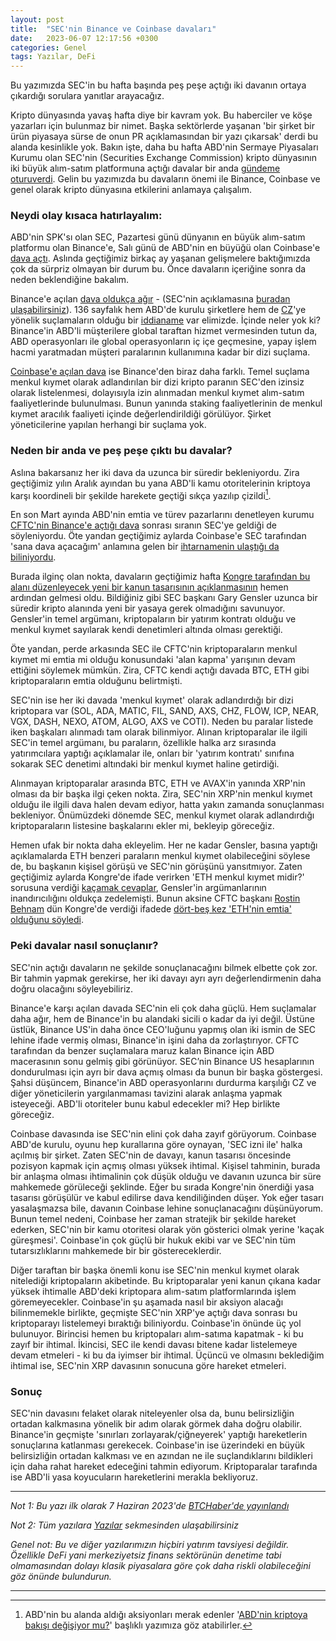 ```yaml
---
layout: post
title:  "SEC'nin Binance ve Coinbase davaları"
date:   2023-06-07 12:17:56 +0300
categories: Genel
tags: Yazılar, DeFi
---
```


Bu yazımızda SEC'in bu hafta başında peş peşe açtığı iki davanın ortaya çıkardığı sorulara yanıtlar arayacağız. 

Kripto dünyasında yavaş hafta diye bir kavram yok. Bu haberciler ve köşe yazarları için bulunmaz bir nimet. Başka sektörlerde yaşanan 'bir şirket bir ürün piyasaya sürse de onun PR açıklamasından bir yazı çıkarsak' derdi bu alanda kesinlikle yok. Bakın işte, daha bu hafta ABD'nin Sermaye Piyasaları Kurumu olan SEC'nin (Securities Exchange Commission) kripto dünyasının iki büyük alım-satım platformuna açtığı davalar bir anda [gündeme oturuverdi](https://www.btchaber.com/sec-coinbasee-dava-acti/). Gelin bu yazımızda bu davaların önemi ile Binance, Coinbase ve genel olarak kripto dünyasına etkilerini anlamaya çalışalım. 

### Neydi olay kısaca hatırlayalım:
ABD'nin SPK'sı olan SEC, Pazartesi günü dünyanın en büyük alım-satım platformu olan Binance'e, Salı günü de ABD'nin en büyüğü olan Coinbase'e [dava açtı](https://www.btchaber.com/sec-coinbasee-dava-acti/). Aslında geçtiğimiz birkaç ay yaşanan gelişmelere baktığımızda çok da sürpriz olmayan bir durum bu. Önce davaların içeriğine sonra da neden beklendiğine bakalım.  

Binance'e açılan [dava oldukça ağır](https://www.btchaber.com/sec-binance-ve-changpeng-zhaoya-dava-acti/) - (SEC'nin açıklamasına [buradan ulaşabilirsiniz](https://www.sec.gov/news/press-release/2023-101)). 136 sayfalık hem ABD'de kurulu şirketlere hem de [CZ](https://twitter.com/cz_binance)'ye yönelik suçlamaların olduğu bir [iddianame](https://www.sec.gov/files/litigation/complaints/2023/comp-pr2023-101.pdf) var elimizde. İçinde neler yok ki? Binance'in ABD'li müşterilere global taraftan hizmet vermesinden tutun da, ABD operasyonları ile global operasyonların iç içe geçmesine, yapay işlem hacmi yaratmadan müşteri paralarının kullanımına kadar bir dizi suçlama. 

[Coinbase'e açılan dava](https://www.sec.gov/litigation/complaints/2023/comp-pr2023-102.pdf) ise Binance'den biraz daha farklı. Temel suçlama menkul kıymet olarak adlandırılan bir dizi kripto paranın SEC'den izinsiz olarak listelenmesi, dolayısıyla izin alınmadan menkul kıymet alım-satım faaliyetlerinde bulunulması. Bunun yanında staking faaliyetlerinin de menkul kıymet aracılık faaliyeti içinde değerlendirildiği görülüyor. Şirket yöneticilerine yapılan herhangi bir suçlama yok. 

### Neden bir anda ve peş peşe çıktı bu davalar? 
Aslına bakarsanız her iki dava da uzunca bir süredir bekleniyordu. Zira geçtiğimiz yılın Aralık ayından bu yana ABD'li kamu otoritelerinin kriptoya karşı koordineli bir şekilde harekete geçtiği sıkça yazılıp çizildi[^1]. 

En son Mart ayında ABD'nin emtia ve türev pazarlarını denetleyen kurumu [CFTC'nin Binance'e açtığı dava](https://www.btchaber.com/cftc-davasi-binancein-sirketlerle-carpik-iliskisi/) sonrası sıranın SEC'ye geldiği de söyleniyordu. Öte yandan geçtiğimiz aylarda Coinbase'e SEC tarafından 'sana dava açacağım' anlamına gelen bir [ihtarnamenin ulaştığı da biliniyordu](https://www.btchaber.com/coinbaseden-abdli-duzenleyicilere-sert-elestiri/). 

Burada ilginç olan nokta, davaların geçtiğimiz hafta [Kongre tarafından bu alanı düzenleyecek yeni bir kanun tasarısının açıklanmasının](https://tr.cointelegraph.com/news/us-lawmakers-aim-for-crypto-regulatory-clarity-with-proposed-bill-putting-the-screws-to-sec) hemen ardından gelmesi oldu.  Bildiğiniz gibi SEC başkanı Gary Gensler uzunca bir süredir kripto alanında yeni bir yasaya gerek olmadığını savunuyor. Gensler'in temel argümanı, kriptopaların bir yatırım kontratı olduğu ve menkul kıymet sayılarak kendi denetimleri altında olması gerektiği. 

Öte yandan, perde arkasında SEC ile CFTC'nin kriptoparaların menkul kıymet mi emtia mi olduğu konusundaki 'alan kapma' yarışının devam ettiğini söylemek mümkün. Zira, CFTC kendi açtığı davada BTC, ETH gibi kriptoparaların emtia olduğunu belirtmişti. 

SEC'nin ise her iki davada 'menkul kıymet' olarak adlandırdığı bir dizi kriptopara var (SOL, ADA, MATIC, FIL, SAND, AXS, CHZ, FLOW, ICP, NEAR, VGX, DASH, NEXO, ATOM, ALGO, AXS ve COTI). Neden bu paralar listede iken başkaları alınmadı tam olarak bilinmiyor. Alınan kriptoparalar ile ilgili SEC'in temel argümanı, bu paraların, özellikle halka arz sırasında yatırımcılara yaptığı açıklamalar ile, onları bir 'yatırım kontratı' sınıfına sokarak SEC denetimi altındaki bir menkul kıymet haline getirdiği.

Alınmayan kriptoparalar arasında BTC, ETH ve AVAX'in yanında XRP'nin olması da bir başka ilgi çeken nokta. Zira, SEC'nin XRP'nin menkul kıymet olduğu ile ilgili dava halen devam ediyor, hatta yakın zamanda sonuçlanması bekleniyor. Önümüzdeki dönemde SEC, menkul kıymet olarak adlandırdığı kriptoparaların listesine başkalarını ekler mi, bekleyip göreceğiz. 

Hemen ufak bir nokta daha ekleyelim. Her ne kadar Gensler, basına yaptığı açıklamalarda ETH benzeri paraların menkul kıymet olabileceğini söylese de, bu başkanın kişisel görüşü ve SEC'nin görüşünü yansıtmıyor. Zaten geçtiğimiz aylarda Kongre'de ifade verirken 'ETH menkul kıymet midir?' sorusuna verdiği [kaçamak cevaplar](https://twitter.com/sassal0x/status/1648338351832064003), Gensler'in argümanlarının inandırıcılığını oldukça zedelemişti. Bunun aksine CFTC başkanı [Rostin Behnam](https://www.cftc.gov/About/Commissioners/RostinBehnam.htm) dün Kongre'de verdiği ifadede [dört-beş kez 'ETH'nin emtia' olduğunu söyledi](https://twitter.com/subjectiveviews/status/1666128812982038528). 

### Peki davalar nasıl sonuçlanır?
SEC'nin açtığı davaların ne şekilde sonuçlanacağını bilmek elbette çok zor. Bir tahmin yapmak gerekirse, her iki davayı ayrı ayrı değerlendirmenin  daha doğru olacağını söyleyebiliriz. 

Binance'e karşı açılan davada SEC'nin eli çok daha güçlü. Hem suçlamalar daha ağır, hem de Binance'in bu alandaki sicili o kadar da iyi değil. Üstüne üstlük, Binance US'in daha önce CEO'luğunu yapmış olan iki ismin de SEC lehine ifade vermiş olması, Binance'in işini daha da zorlaştırıyor. CFTC tarafından da benzer suçlamalara maruz kalan Binance için ABD macerasının sonu gelmiş gibi görünüyor. SEC’nin Binance US hesaplarının dondurulması için ayrı bir dava açmış olması da bunun bir başka göstergesi. Şahsi düşüncem, Binance'in ABD operasyonlarını durdurma karşılığı CZ ve diğer yöneticilerin yargılanmaması tavizini alarak anlaşma yapmak isteyeceği. ABD'li otoriteler bunu kabul edecekler mi? Hep birlikte göreceğiz. 

Coinbase davasında ise SEC'nin elini çok daha zayıf görüyorum. Coinbase ABD'de kurulu, oyunu hep kurallarına göre oynayan, 'SEC izni ile' halka açılmış bir şirket. Zaten SEC'nin de davayı, kanun tasarısı öncesinde pozisyon kapmak için açmış olması yüksek ihtimal. Kişisel tahminin, burada bir anlaşma olması ihtimalinin çok düşük olduğu ve davanın uzunca bir süre mahkemede görüleceği şeklinde. Eğer bu sırada Kongre'nin önerdiği yasa tasarısı görüşülür ve kabul edilirse dava kendiliğinden düşer. Yok eğer tasarı yasalaşmazsa bile, davanın Coinbase lehine sonuçlanacağını düşünüyorum. Bunun temel nedeni, Coinbase her zaman stratejik bir şekilde hareket ederken, SEC'nin bir kamu otoritesi olarak yön gösterici olmak yerine 'kaçak güreşmesi'. Coinbase'in çok güçlü bir hukuk ekibi var ve SEC'nin tüm tutarsızlıklarını mahkemede bir bir göstereceklerdir. 

Diğer taraftan bir başka önemli konu ise SEC'nin menkul kıymet olarak nitelediği kriptopaların akibetinde. Bu kriptoparalar yeni kanun çıkana kadar yüksek ihtimalle ABD'deki kriptopara alım-satım platformlarında işlem göremeyecekler. Coinbase'in şu aşamada nasıl bir aksiyon alacağı bilinmemekle birlikte, geçmişte SEC'nin XRP'ye açtığı dava sonrası bu kriptoparayı listelemeyi bıraktığı biliniyordu. Coinbase'in önünde üç yol bulunuyor. Birincisi hemen bu kriptopaları alım-satıma kapatmak - ki bu zayıf bir ihtimal. İkincisi, SEC ile kendi davası bitene kadar listelemeye devam etmeleri - ki bu da iyimser bir ihtimal.  Üçüncü ve olmasını beklediğim ihtimal ise, SEC'nin XRP davasının sonucuna göre hareket etmeleri.

### Sonuç
SEC'nin davasını felaket olarak niteleyenler olsa da, bunu belirsizliğin ortadan kalkmasına yönelik bir adım olarak görmek daha doğru olabilir. Binance'in geçmişte 'sınırları zorlayarak/çiğneyerek' yaptığı hareketlerin sonuçlarına katlanması gerekecek. Coinbase'in ise üzerindeki en büyük belirsizliğin ortadan kalkması ve en azından ne ile suçlandıklarını bildikleri için daha rahat hareket edeceğini tahmin ediyorum. Kriptoparalar tarafında ise ABD'li yasa koyucuların hareketlerini merakla bekliyoruz.

---

*Not 1: Bu yazı ilk olarak 7 Haziran 2023'de [BTCHaber'de yayınlandı](https://www.btchaber.com/secnin-binance-ve-coinbase-davalari/)*

*Not 2: Tüm yazılara [Yazılar](/articles/) sekmesinden ulaşabilirsiniz*

*Genel not: Bu ve diğer yazılarımızın hiçbiri yatırım tavsiyesi değildir. Özellikle DeFi yani merkeziyetsiz finans sektörünün denetime tabi olmamasından dolayı klasik piyasalara göre çok daha riskli olabileceğini göz önünde bulundurun.*

---

[^1]: ABD'nin bu alanda aldığı aksiyonları merak edenler '[ABD'nin kriptoya bakışı değişiyor mu?](/genel/2023/02/22/abdnin-kriptoya-bakisi-degisiyor-mu.html)' başlıklı yazımıza göz atabilirler. 
